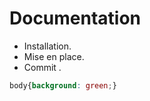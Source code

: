 # Documentation
*   Installation.
*   Mise en place.
*   Commit .
```CSS
body{background: green;}
```

